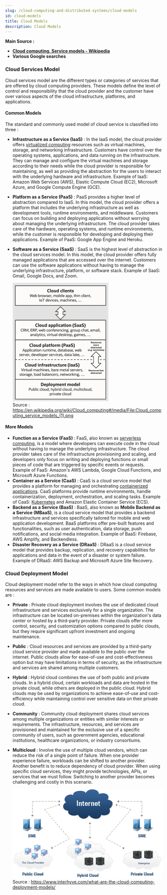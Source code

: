 ```yaml
---
slug: /cloud-computing-and-distributed-systems/cloud-models
id: cloud-models
title: Cloud Models
description: Cloud Models
---
```


**Main Source :**

- **[Cloud computing, Service models - Wikipedia](https://en.wikipedia.org/wiki/Cloud_computing#Service_models)**
- **Various Google searches**

### Cloud Services Model

Cloud services model are the different types or categories of services that are offered by cloud computing providers. These models define the level of control and responsibility that the cloud provider and the customer have over various aspects of the cloud infrastructure, platforms, and applications.

#### Common Models

The standard and commonly used model of cloud service is classified into three :

- **Infrastructure as a Service (IaaS)** : In the IaaS model, the cloud provider offers [virtualized computing](/cloud-computing-and-distributed-systems/virtualization) resources such as virtual machines, storage, and networking infrastructure. Customers have control over the operating systems, applications, and data running on the infrastructure. They can manage and configure the virtual machines and storage according to their needs while the cloud provider is responsible for maintaining, as well as providing the abstraction for the users to interact with the underlying hardware and infrastructure. Example of IaaS: Amazon Web Services (AWS), Elastic Compute Cloud (EC2), Microsoft Azure, and Google Compute Engine (GCE).
- **Platform as a Service (PaaS)** : PaaS provides a higher level of abstraction compared to IaaS. In this model, the cloud provider offers a platform that includes the underlying infrastructure as well as development tools, runtime environments, and middleware. Customers can focus on building and deploying applications without worrying about managing the underlying infrastructure. The cloud provider takes care of the hardware, operating systems, and runtime environments, while the customer is responsible for developing and deploying their applications. Example of PaaS: Google App Engine and Heroku.
- **Software as a Service (SaaS)** : SaaS is the highest level of abstraction in the cloud services model. In this model, the cloud provider offers fully managed applications that are accessed over the internet. Customers can use the software applications without having to manage the underlying infrastructure, platform, or software stack. Example of SaaS: Gmail, Google Docs, and Zoom.

  ![Cloud service models arranged as layers in stack](./cloud-services-models.png)  
   Source : https://en.wikipedia.org/wiki/Cloud_computing#/media/File:Cloud_computing_service_models_(1).png

#### More Models

- **Function as a Service (FaaS)** : FaaS, also known as [serverless computing](/backend-development/serverless), is a model where developers can execute code in the cloud without having to manage the underlying infrastructure. The cloud provider takes care of the infrastructure provisioning and scaling, and developers only focus on writing and deploying functions or small pieces of code that are triggered by specific events or requests. Example of FaaS: Amazon's AWS Lambda, Google Cloud Functions, and Microsoft Azure Functions.
- **Container as a Service (CaaS)** : CaaS is a cloud service model that provides a platform for managing and orchestrating [containerized applications](/cloud-computing-and-distributed-systems/containerization). CaaS platforms provide runtime environments, handle containerization, deployment, orchestration, and scaling tasks. Example of CaaS: [Kubernetes](/cloud-computing-and-distributed-systems/docker-and-kubernetes#kubernetes) and Amazon Elastic Container Service (ECS).
- **Backend as a Service (BaaS)** : BaaS, also known as **Mobile Backend as a Service (MBaaS)**, is a cloud service model that provides a backend infrastructure and services specifically tailored for mobile and web application development. BaaS platforms offer pre-built features and functionalities, such as user authentication, data storage, push notifications, and social media integration. Example of BaaS: Firebase, AWS Amplify, and Backendless.
- **Disaster Recovery as a Service (DRaaS)** : DRaaS is a cloud service model that provides backup, replication, and recovery capabilities for applications and data in the event of a disaster or system failure. Example of DRaaS: AWS Backup and Microsoft Azure Site Recovery.

### Cloud Deployment Model

Cloud deployment model refer to the ways in which how cloud computing resources and services are made available to users. Some common models are :

- **Private** : Private cloud deployment involves the use of dedicated cloud infrastructure and services exclusively for a single organization. The infrastructure can be located on-premises within the organization's data center or hosted by a third-party provider. Private clouds offer more control, security, and customization options compared to public clouds, but they require significant upfront investment and ongoing maintenance.
- **Public** : Cloud resources and services are provided by a third-party cloud service provider and made available to the public over the internet. Public clouds allow for ease-of-use and cost-effectiveness option but may have limitations in terms of security, as the infrastructure and services are shared among multiple customers.
- **Hybrid** : Hybrid cloud combines the use of both public and private clouds. In a hybrid cloud, certain workloads and data are hosted in the private cloud, while others are deployed in the public cloud. Hybrid clouds may be used by organizations to achieve ease-of-use and cost-efficiency while maintaining control over sensitive data on their private cloud.
- **Community** : Community cloud deployment shares cloud services among multiple organizations or entities with similar interests or requirements. The infrastructure, resources, and services are provisioned and maintained for the exclusive use of a specific community of users, such as government agencies, educational institutions, healthcare organizations, or industry consortiums.
- **Multicloud** : Involve the use of multiple cloud vendors, which can reduce the risk of a single point of failure. When one provider experience failure, workloads can be shifted to another provider. Another benefit is to reduce dependency of cloud provider. When using specific cloud services, they might provide technologies, APIs, or services that we must follow. Switching to another provider becomes challenging and costly in this scenario.

  ![Cloud deployment models](./cloud-deployment-models.png)  
  Source : https://www.interhyve.com/what-are-the-cloud-computing-deployment-models/

